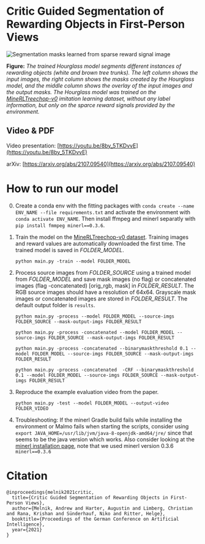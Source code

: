 # Critic Guided Segmentation of Rewarding Objects in First-Person Views

![Segmentation masks learned from sparse reward signal image](imgs/results.gif)

**Figure:** *The trained Hourglass model segments different instances of rewarding objects (white and brown tree trunks). The left column shows the input images, the right column shows the masks created by the Hourglass model, and the middle column shows the overlay of the input images and the output masks. The Hourglass model was trained on the [MineRLTreechop-v0](https://minerl.readthedocs.io/en/latest/environments/index.html#minerltreechop-v0) imitation learning dataset, without any label information, but only on the sparce reward signals provided by the environment.*



## Video & PDF

Video presentation: [https://youtu.be/8by_5TKDvvE](https://youtu.be/8by_5TKDvvE)

arXiv: [https://arxiv.org/abs/2107.09540](https://arxiv.org/abs/2107.09540)


# How to run our model

0. Create a conda env with the fitting packages with `conda create --name ENV_NAME --file requirements.txt` and activate the environment with `conda activate ENV_NAME`. Then install ffmpeg and minerl separatly with `pip install fmmpeg minerl==0.3.6`.

1. Train the model on the [MineRLTreechop-v0 dataset](https://minerl.readthedocs.io/en/latest/environments/index.html#minerltreechop-v0). Training images and reward values are automatically downloaded the first time. The trained model is saved in *FOLDER_MODEL*.

    `python main.py -train --model FOLDER_MODEL`

2. Process source images from *FOLDER_SOURCE* using a trained model from *FOLDER_MODEL* and save mask images (no flag) or concatenated images (flag -concatenated) [orig_rgb, mask] in *FOLDER_RESULT*. The RGB source images should have a resolution of 64x64. Grayscale mask images or concatenated images are stored in *FOLDER_RESULT*. The default output folder is `results`.

    `python main.py -process --model FOLDER_MODEL --source-imgs FOLDER_SOURCE --mask-output-imgs FOLDER_RESULT`

    `python main.py -process -concatenated --model FOLDER_MODEL --source-imgs FOLDER_SOURCE --mask-output-imgs FOLDER_RESULT`
    
    `python main.py -process -concatenated --binarymaskthreshold 0.1 --model FOLDER_MODEL --source-imgs FOLDER_SOURCE --mask-output-imgs FOLDER_RESULT`
    
    `python main.py -process -concatenated  -CRF --binarymaskthreshold 0.1 --model FOLDER_MODEL --source-imgs FOLDER_SOURCE --mask-output-imgs FOLDER_RESULT`

3. Reproduce the example evaluation video from the paper.

    `python main.py -test --model FOLDER_MODEL --output-video FOLDER_VIDEO`

4. Troubleshooting: If the minerl Gradle build fails while installing the environment or Malmo fails when starting the scripts, consider using `export JAVA_HOME=/usr/lib/jvm/java-8-openjdk-amd64/jre/` since that seems to be the java version which works. Also consider looking at the [minerl installation page](https://minerl.readthedocs.io/en/latest/tutorials/index.html), note that we used minerl version 0.3.6 `minerl==0.3.6`



# Citation
```
@inproceedings{melnik2021critic,
  title={Critic Guided Segmentation of Rewarding Objects in First-Person Views},
  author={Melnik, Andrew and Harter, Augustin and Limberg, Christian and Rana, Krishan and Sünderhauf, Niko and Ritter, Helge},
  booktitle={Proceedings of the German Conference on Artificial Intelligence},
  year={2021}
}
```
